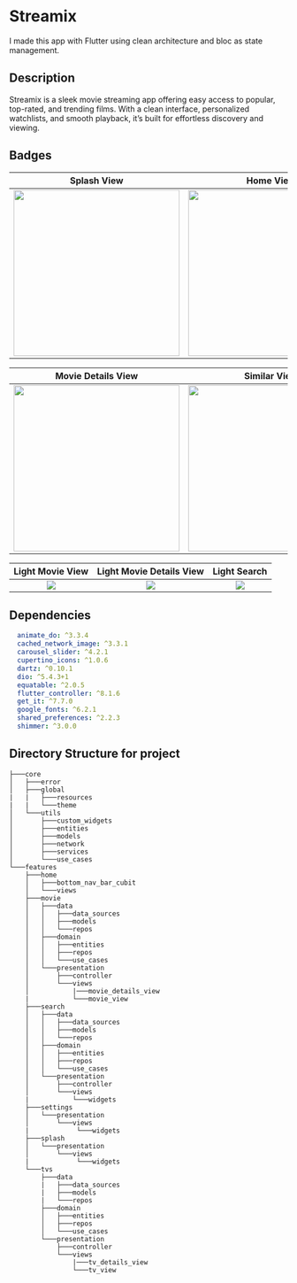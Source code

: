 # **Streamix**

I made this app with Flutter using clean architecture and  bloc as state management.

## Description

Streamix is a sleek movie streaming app offering easy access to popular, top-rated, and trending films. With a clean interface, personalized watchlists, and smooth playback, it’s built for effortless discovery and viewing.

## Badges

| Splash View | Home View | Trending Movies | Top Rated Movies |
| :-----------: | :---------: | :------------: | :--------------: |
| <img src="https://github.com/user-attachments/assets/7833d356-d4b4-4e18-affe-be2237f45515" width="300"/> | <img src="https://github.com/user-attachments/assets/5feac5dd-9b62-4720-9986-bc475bb24ee2" width="300"/> | <img src="https://github.com/user-attachments/assets/f5978f89-dd74-48c7-8ce1-90522030ec6e" width="300"/> | <img src="https://github.com/user-attachments/assets/c1ecfb17-9603-45f0-a075-7a00454c6b04" width="300"/> |


| Movie Details View | Similar View | Movie Search Movies | Favourite Screen |
| :-----------: | :---------: | :------------: | :------------:  
| <img src="https://github.com/user-attachments/assets/aeabc34a-6b3e-47c9-b5e1-2f07dd18ceb1" width="300"/> | <img src="https://github.com/user-attachments/assets/248a65e4-3498-4ef7-832f-d22a98fba7ee" width="300"/> | <img src="https://github.com/user-attachments/assets/f7a696b4-00ec-48a0-9d87-1a8730af6f8f" width="300"/> | <img src="https://github.com/user-attachments/assets/627a4385-8483-4fe1-8fcb-a00365b20f4e" width="300"/> |


| Light Movie View | Light Movie Details View | Light Search | 
| :-----------: | :---------: | :------------: 
![](https://github.com/AhmedKhaled8907/movies_app/blob/main/screenshots/light_movie.png?raw=true)|![](https://github.com/AhmedKhaled8907/movies_app/blob/main/screenshots/light_movie_details.png?raw=true)|![](https://github.com/AhmedKhaled8907/movies_app/blob/main/screenshots/light_search.png?raw=true)|![]

## Dependencies
```yaml
  animate_do: ^3.3.4
  cached_network_image: ^3.3.1
  carousel_slider: ^4.2.1
  cupertino_icons: ^1.0.6
  dartz: ^0.10.1
  dio: ^5.4.3+1
  equatable: ^2.0.5
  flutter_controller: ^8.1.6
  get_it: ^7.7.0
  google_fonts: ^6.2.1
  shared_preferences: ^2.2.3
  shimmer: ^3.0.0
```
## Directory Structure for project

```
├───core
│   ├───error
│   ├───global
|   |   ├───resources
|   |   └───theme
│   └───utils
│       ├───custom_widgets
│       ├───entities
│       ├───models
│       ├───network
│       ├───services
│       └───use_cases
└───features
    ├───home
    │   ├───bottom_nav_bar_cubit
    │   └───views
    ├───movie
    │   ├───data
    │   │   ├───data_sources
    │   │   ├───models
    │   │   └───repos
    │   ├───domain
    │   │   ├───entities
    │   │   ├───repos
    │   │   └───use_cases
    │   └───presentation
    │       ├───controller
    │       └───views
    │           |───movie_details_view
    |           └───movie_view
    ├───search
    │   ├───data
    │   │   ├───data_sources
    │   │   ├───models
    │   │   └───repos
    │   ├───domain
    │   │   ├───entities
    │   │   ├───repos
    │   │   └───use_cases
    │   └───presentation
    │       ├───controller
    │       └───views
    |           └───widgets
    ├───settings
    │   └───presentation
    │       └───views
    |            └───widgets  
    ├───splash
    │   └───presentation
    │       └───views
    |            └───widgets  
    └───tvs
        ├───data
        |   ├───data_sources
        |   ├───models
        |   └───repos
        ├───domain
        │   ├───entities
        │   ├───repos
        │   └───use_cases
        └───presentation
            ├───controller
            └───views
                |───tv_details_view
                └───tv_view
    
```


  

